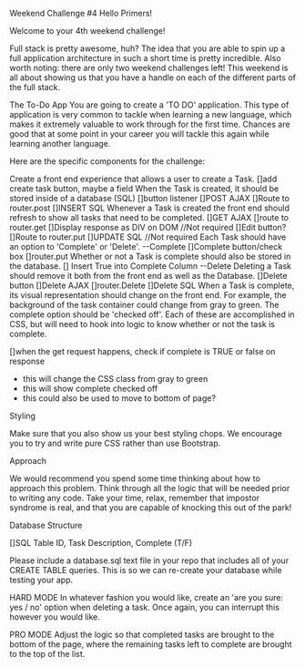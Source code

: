 Weekend Challenge #4
Hello Primers!

Welcome to your 4th weekend challenge!

Full stack is pretty awesome, huh? The idea that you are able to spin up a full application architecture in such a short time is pretty incredible. Also worth noting: there are only two weekend challenges left! This weekend is all about showing us that you have a handle on each of the different parts of the full stack.

The To-Do App
You are going to create a 'TO DO' application. This type of application is very common to tackle when learning a new language, which makes it extremely valuable to work through for the first time. Chances are good that at some point in your career you will tackle this again while learning another language.

Here are the specific components for the challenge:

Create a front end experience that allows a user to create a Task.
  []add create task button, maybe a field
When the Task is created, it should be stored inside of a database (SQL)
  []button listener
  []POST AJAX
  []Route to router.post
  []INSERT SQL
Whenever a Task is created the front end should refresh to show all tasks that need to be completed.
  []GET AJAX
  []route to router.get
  []Display response as DIV on DOM
  //Not required
  []Edit button?
  []Route to router.put
  []UPDATE SQL
  //Not required 
Each Task should have an option to 'Complete' or 'Delete'.
  --Complete
  []Complete button/check box
  []router.put
  Whether or not a Task is complete should also be stored in the database.
  [] Insert True into Complete Column
  --Delete Deleting a Task should remove it both from the front end as well as the Database.
  []Delete button
  []Delete AJAX
  []router.Delete
  []Delete SQL
When a Task is complete, its visual representation should change on the front end. For example, the background of the task container could change from gray to green. The complete option should be 'checked off'. Each of these are accomplished in CSS, but will need to hook into logic to know whether or not the task is complete.

[]when the get request happens, check if complete is TRUE or false on response
  - this will change the CSS class from gray to green
  - this will show complete checked off
  - this could also be used to move to bottom of page?



Styling

Make sure that you also show us your best styling chops. We encourage you to try and write pure CSS rather than use Bootstrap.

Approach

We would recommend you spend some time thinking about how to approach this problem. Think through all the logic that will be needed prior to writing any code. Take your time, relax, remember that impostor syndrome is real, and that you are capable of knocking this out of the park!

Database Structure

[]SQL Table ID, Task Description, Complete (T/F)

Please include a database.sql text file in your repo that includes all of your CREATE TABLE queries. This is so we can re-create your database while testing your app.

HARD MODE
In whatever fashion you would like, create an 'are you sure: yes / no' option when deleting a task. Once again, you can interrupt this however you would like.

PRO MODE
Adjust the logic so that completed tasks are brought to the bottom of the page, where the remaining tasks left to complete are brought to the top of the list.
